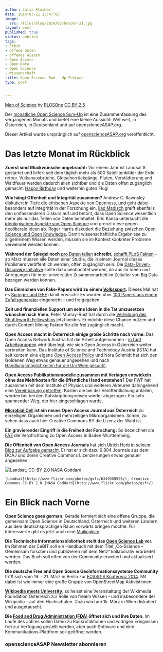 ```yaml
---
author: Julia Kloiber
date: 2014-03-21 13:47:03
image:
  src: /files/blog/2014/03/header-21.jpg
layout: post
published: true
status: publish
tags:
- Ethik
- offene Daten
- offenes Wissen
- Open Access
- Open Data
- Open Science
- Wissenschaft
title: Open Science Sum – Up Februar
type: post


---
```


  
[Map of Science](http://www.plosone.org/article/info%3Adoi%2F10.1371%2Fjournal.pone.0004803) by [PLOSOne](http://www.plosone.org/) [CC BY 2.5](https://creativecommons.org/licenses/by/2.5/)

Der [monatliche Open Science Sum-Up](http://openscienceasap.org/social/monthly-sum-up/) ist eine Zusammenfassung des vergangenen Monats und bietet eine kleine Aussicht: Weltweit, in Österreich, in Deutschland und auf openscienceASAP.org.

Dieser Artikel wurde ursprünglich auf [openscienceASAP.org](http://openscienceasap.org/stream/2014/03/14/open-science-sum-up-februar/) veröffentlicht.

# Das letzte Monat im Rückblick

**Zuerst sind Glückwünsche angebracht:** Vor einem Jahr ist Landsat 8 gestartet und liefert seit dem täglich mehr als 500 Satellitenbilder der Erde retour. Vulkanausbrüche, Gletscherrückgänge, Fluten, Verstädterung und Waldfeuer werden dadurch allen sichtbar und die Daten offen zugänglich gemacht. [Happy Birthday](http://www.nasa.gov/content/goddard/nasa-usgs-landsat-8-satellite-celebrates-first-year-of-success/index.html#.UxszS9vUKY6) und weiterhin guten Flug!

**Wie hängt Offenheit und Integrität zusammen?** Andrew C. Rawnsley diskutiert in Tiefe die [ethischen Aspekte von Openness](http://blogs.lse.ac.uk/impactofsocialsciences/2014/02/25/cultivating-openness-through-research-integrity/), und geht dabei besonders auf Integrität in der Forschung ein. [Ijad Madisch](http://euroscientist.com/2014/02/open-science-more-than-sharing/) greift ebenfalls den umfassenderen Diskurs auf und betont, dass Open Science wesentlich mehr als nur das Teilen von Daten beinhaltet. Eric Kansa untersucht die [ideologischen Aspekte von Open Science](http://www.alexandriaarchive.org/blog/?p=931) und grenzt diese gegen neoliberale Ideen ab. Roger Harris diskutiert die [Beziehung zwischen Open Science und Open Knowledge](http://www.researchtoaction.org/2014/02/open-science-and-open-knowledge/). Damit wissenschaftliche Ergebnisse zu allgemeinem Wissen werden, müssen sie im Kontext konkreter Probleme verwendet werden können.

**Während der Spiegel noch** [pro Daten teilen](http://www.spiegel.de/unispiegel/jobundberuf/umgang-mit-daten-der-glaeserne-forscher-a-954958.html#ref=rss) **schreibt**, [schafft PLoS Fakten](http://blogs.plos.org/everyone/2014/02/24/plos-new-data-policy-public-access-data/) - ab März müssen alle Daten einer Studie, die in einem Journal dieses Publishers veröffentlich werden, offen zugänglich sein. Die [Data-Driven-Discovery Initiative](http://www.moore.org/programs/science/data-driven-discovery/data-science-environments) sollte dazu beobachtet werden, da aus ihr Ideen und Anregungen für inter-universitäre Zusammenarbeit im Zeitalter von Big Data bezogen werden können.

**Das Einreichen von Fake-Papers wird zu einem [Volkssport](http://www.theguardian.com/technology/shortcuts/2014/feb/26/how-computer-generated-fake-papers-flooding-academia).** Dieses Mal hat es [Springer und IEEE](http://www.nature.com/news/publishers-withdraw-more-than-120-gibberish-papers-1.14763#/correction1) damit erwischt: Es wurden über [100 Papers aus einem Zufallsgenerator](http://www.zeit.de/wissen/2014-02/wissenschaftsverlage-zufallsgenerierte-fachartikel) eingereicht - und freigegeben.

**Zeit und finanziellen Support um seine Ideen in die Tat umzusetzen wünschen sich Viele.** Peter Murray-Rust hat durch die [Verleihung des Shuttleworth Fellowships](http://blogs.ch.cam.ac.uk/pmr/2014/02/28/i-have-been-awarded-a-shuttleworth-fellowship-to-change-the-world-my-first-reactions/) jetzt beides. Er möchte diese Chance nutzen und durch Content Mining Fakten für alle frei zugänglich macht.

**Open Access macht in Österreich einige große Schritte nach vorne:** Das Open Access Network Austria hat die Arbeit aufgenommen - [in fünf Arbeitsgruppen](http://www.oana.at/arbeitsgruppen/) wird überlegt, wie sich Open Access in Österreich weiter verbreiten kann. Das Institute of Science and Technology Austria (ISTA) hat seit kurzem eine eigene [Open Access Policy](http://ist.ac.at/open-access) und Nora Schmidt hat sich den Goldenen Weg etwas genauer angesehen und nach [Handlungsmöglichkeiten für die Uni Wien gesucht](https://uscholar.univie.ac.at/view/o:337723).

**Open Access Publikationsmodelle zusammen mit Verlagen entwickeln ohne das Mehrkosten für die öffentliche Hand entstehen?** Der FWF hat zusammen mit dem Institute of Physics und weiteren Akteuren dahingehend eine [Vereinbarung getroffen](http://www.fwf.ac.at/de/aktuelles_detail.asp?N_ID=587): Kosten die bei der Veröffentlichung anfallen, werden bei bei den Subskriptionspreisen wieder abgezogen. Ein sehr spannender Weg, der hier eingeschlagen wurde.

**[Microbial Cell](http://microbialcell.com/) ist ein neues Open Access Journal aus Österreich** zu einzelligen Organismen und mehrzelligen Mikroorganismen. Schön, zu sehen dass auch hier Creative Commons BY die Lizenz der Wahl ist.

**Ein gravierender Eingriff in die Freiheit der Forschung:** So bezeichnet die [FAZ](http://www.faz.net/aktuell/feuilleton/forschung-und-lehre/open-access-als-pflicht-ein-gravierender-angriff-auf-die-freiheit-der-forschung-12818489.html) die Verpflichtung zu Open Access in Baden-Württemberg.

**Die Offenheit von Open Access Journals** hat sich [Ulrich Herb in seinem Blog zur Aufgabe gemacht](http://www.scinoptica.com/pages/topics/creative-commons-lizenzen-und-open-access-journals.php). Er hat er sich dazu 9.804 Journals aus dem DOAJ und deren Creative Commons Lizenzierungen etwas genauer angesehen.

![Landsat, CC-BY 2.0 NASA Goddard](http://openscienceasap.org/wp-content/uploads/2014/03/Landsat-580x326.jpg)

    [Landsat](http://www.flickr.com/photos/gsfc/6349989595/), Creative Commons CC-BY 2.0 [NASA Goddard](http://www.flickr.com/photos/gsfc/)

# Ein Blick nach Vorne

**Open Science goes german.** Gerade formiert sich eine offene Gruppe, die gemeinsam Open Science in Deutschland, Österreich und weiteren Ländern aus dem deutschsprachigen Raum vorwärts bringen möchte. Für Interessierte gibt es jetzt auch eine [Mailingliste](https://lists.okfn.org/mailman/listinfo/open-science-de).

**Die Technische Informationsbibliothek stellt das [Open Science Lab](http://www.tib-hannover.de/de/die-tib/aktuelles/aktuelles/id/496/) vor.** Im Rahmen der CeBIT soll ein Handbuch mit dem Titel „Co-Science – Gemeinsam forschen und publizieren mit dem Netz“ kollaborativ erarbeitet werden. Das Buch soll offen von der Community erweitert und aktualisiert werden.

**Die deutsche Free and Open Source Geoinformationssysteme Community** trifft sich vom 19. - 21. März in Berlin zur [FOSSGIS Konferenz 2014](http://www.fossgis.de/konferenz/2014/). Mit dabei ist wie immer eine große Gruppe von OpenStreetMap Aktivistinnen.

**[Wikipedia meets University](https://www.wikimedia.at/content/15-m%C3%A4rz-2014-wikipedia-meets-university)**, so heisst eine Veranstaltung der Wikimedia Foundation Österreich zur Rolle von freiem Wissen - und insbesondere der Wikipedia - auf den Hochschulen. Dazu wird am 15. März in Wien diskutiert und ausgetauscht.

**Die [Food and Drug Administration (FDA)](http://open.fda.gov/) öffnet sich und ihre Daten.** Im Laufe des Jahres sollen Daten zu Rückrufaktionen und widrigen Ereignissen frei zur Verfügung gestellt werden, aber auch Software und eine Kommunikations-Plattform soll geöffnet werden.

### openscienceASAP Newsletter abonnieren

 